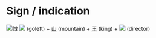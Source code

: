 # Sign / indication
![徴](../kanji-colorize/5fb4.svg)
![](http://www.kanjidamage.com/assets/radsmall/go-0b389562c0c6b574e3dffb2b4c63e4fcadb0bad8c0ee475fc815b7aa338726a0.jpg) (goleft) + [山](Kanji/kanji-dict/山.md) (mountain) + [王](Kanji/kanji-dict/王.md) (king) + ![](http://www.kanjidamage.com/assets/radsmall/taskmaster-7c00534b32ba3f977d00ff130bc50ae558d237f761e149237bd40f2cf8d3f245.jpg) (director)